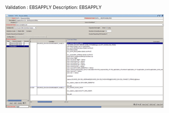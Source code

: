
Validation : EBSAPPLY
Description: EBSAPPLY
  
<img src="./validation_KNTA - Responsibilities.PNG" width=800/>
